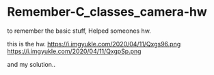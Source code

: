 # Remember-C_classes_camera-hw
to remember the basic stuff, Helped someones hw. 

this is the hw. 
https://i.imgyukle.com/2020/04/11/Qxgs96.png
https://i.imgyukle.com/2020/04/11/QxgpSp.png

and my solution..
